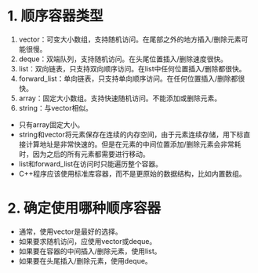 # 1. 顺序容器类型
1. vector：可变大小数组，支持随机访问。在尾部之外的地方插入/删除元素可能很慢。
2. deque：双端队列，支持随机访问。在头尾位置插入/删除速度很快。
3. list：双向链表，只支持双向顺序访问。在list中任何位置插入/删除都很快。
4. forward_list：单向链表，只支持单向顺序访问。在任何位置插入/删除都很快。
5. array：固定大小数组。支持快速随机访问。不能添加或删除元素。
6. string：与vector相似。  

- 只有array固定大小。
- string和vector将元素保存在连续的内存空间，由于元素连续存储，用下标直接计算地址是非常快速的。但是在元素的中间位置添加/删除元素会非常耗时，因为之后的所有元素都需要进行移动。
- list和forward_list在访问时只能遍历整个容器。
- C++程序应该使用标准库容器，而不是更原始的数据结构，比如内置数组。
# 2. 确定使用哪种顺序容器
- 通常，使用vector是最好的选择。
- 如果要求随机访问，应使用vector或deque。
- 如果要在容器的中间插入/删除元素，使用list。
- 如果要在头尾插入/删除元素，使用deque。
